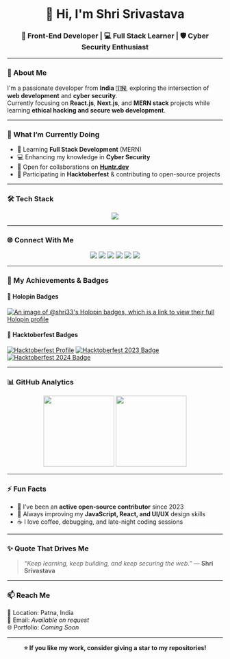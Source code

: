 <!-- Professional GitHub Profile README for Shri Srivastava -->

<h1 align="center">👋 Hi, I'm Shri Srivastava</h1>
<h3 align="center">🚀 Front-End Developer | 💻 Full Stack Learner | 🛡️ Cyber Security Enthusiast</h3>

---

### 💫 About Me
I'm a passionate developer from **India 🇮🇳**, exploring the intersection of **web development** and **cyber security**.  
Currently focusing on **React.js**, **Next.js**, and **MERN stack** projects while learning **ethical hacking and secure web development**.

---

### 🧠 What I’m Currently Doing
- 🌱 Learning **Full Stack Development** (MERN)
- 💻 Enhancing my knowledge in **Cyber Security**
- 💬 Open for collaborations on **[Huntr.dev](https://huntr.dev/)**
- 🎯 Participating in **Hacktoberfest** & contributing to open-source projects

---

### 🛠️ Tech Stack

<p align="center">
  <img src="https://skillicons.dev/icons?i=html,css,sass,js,react,nextjs,redux,nodejs,express,mongodb,figma,vscode,bash,git,github" />
</p>

---

### 🌐 Connect With Me

<p align="center">
  <a href="https://www.linkedin.com/in/shri-srivastava-ab04a5175/"><img src="https://img.shields.io/badge/LinkedIn-0077B5?style=for-the-badge&logo=linkedin&logoColor=white"/></a>
  <a href="https://twitter.com/ShriSrivastava5"><img src="https://img.shields.io/badge/Twitter-1DA1F2?style=for-the-badge&logo=x&logoColor=white"/></a>
  <a href="https://www.instagram.com/shrisrivastavadeveloper/"><img src="https://img.shields.io/badge/Instagram-E4405F?style=for-the-badge&logo=instagram&logoColor=white"/></a>
  <a href="https://www.facebook.com/profile.php?id=100076965666996"><img src="https://img.shields.io/badge/Facebook-1877F2?style=for-the-badge&logo=facebook&logoColor=white"/></a>
  <a href="https://discord.com/channels/@me"><img src="https://img.shields.io/badge/Discord-7289DA?style=for-the-badge&logo=discord&logoColor=white"/></a>
  <a href="https://latestnewsknowledge.blogspot.com/"><img src="https://img.shields.io/badge/Blog-FF5722?style=for-the-badge&logo=blogger&logoColor=white"/></a>
</p>

---

### 🏅 My Achievements & Badges

#### 🧩 Holopin Badges
[![An image of @shri33's Holopin badges, which is a link to view their full Holopin profile](https://holopin.me/shri33)](https://www.holopin.io/@shri33#badges)

#### 🎉 Hacktoberfest Badges
[![Hacktoberfest Profile](https://img.shields.io/badge/Hacktoberfest-2025-orange?style=for-the-badge&logo=digitalocean&logoColor=white)](https://hacktoberfest.com/profile/)
[![Hacktoberfest 2023 Badge](https://img.shields.io/badge/Hacktoberfest-2023-blueviolet?style=for-the-badge&logo=digitalocean&logoColor=white)](https://hacktoberfest.com/profile/)
[![Hacktoberfest 2024 Badge](https://img.shields.io/badge/Hacktoberfest-2024-teal?style=for-the-badge&logo=digitalocean&logoColor=white)](https://hacktoberfest.com/profile/)

---

### 📊 GitHub Analytics

<p align="center">
  <img src="https://github-readme-stats.vercel.app/api?username=shri33&show_icons=true&theme=radical" height="165"/>
  <img src="https://github-readme-stats.vercel.app/api/top-langs/?username=shri33&layout=compact&theme=radical" height="165"/>
</p>

---

### ⚡ Fun Facts
- 🧩 I’ve been an **active open-source contributor** since 2023  
- 🎯 Always improving my **JavaScript, React, and UI/UX** design skills  
- ☕ I love coffee, debugging, and late-night coding sessions  

---

### ✨ Quote That Drives Me
> _“Keep learning, keep building, and keep securing the web.”_ — **Shri Srivastava**

---

### 📫 Reach Me
📍 Location: Patna, India  
📧 Email: *Available on request*  
🌐 Portfolio: *Coming Soon*

---

<p align="center">
  <b>⭐ If you like my work, consider giving a star to my repositories!</b>
</p>
